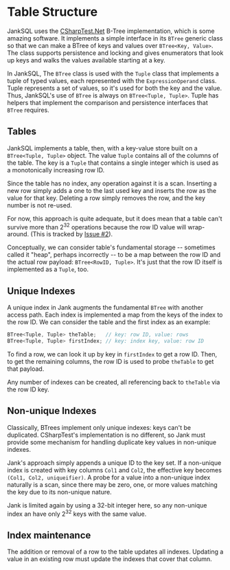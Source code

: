
# Table Structure

JankSQL uses the [CSharpTest.Net](https://github.com/csharptest/CSharpTest.Net.Collections) B-Tree implementation, which is some amazing software. It implements a simple interface in its `BTree` generic class so that we can make a BTree of keys and values over `BTree<Key, Value>`. The class supports persistence and locking and gives enumerators that look up keys and walks the values available starting at a key.

In JankSQL, The `BTree` class is used with the `Tuple` class that implements a tuple of typed values, each represented with the `ExpressionOperand` class. Tuple represents a set of values, so it's used for both the key and the value. Thus, JankSQL's use of `BTree` is always on `BTree<Tuple, Tuple>`. Tuple has helpers that implement the comparison and persistence interfaces that `BTree` requires. 

## Tables

JankSQL implements a table, then, with a key-value store built on a `BTree<Tuple, Tuple>` object. The value `Tuple` contains all of the columns of the table. The key is a `Tuple` that contains a single integer which is used as a monotonically increasing row ID.

Since the table has no index, any operation against it is a scan. Inserting a new row simply adds a one to the last used key and inserts the row as the value for that key. Deleting a row simply removes the row, and the key number is not re-used.

For now, this approach is quite adequate, but it does mean that a table can't survive more than 2<sup>32</sup> operations because the row ID value will wrap-around. (This is tracked by [Issue #2](https://github.com/mikeblas/JankSQL/issues/2)).

Conceptually, we can consider table's fundamental storage -- sometimes called it "heap", perhaps incorrectly -- to be a map between the row ID and the actual row payload: `BTree<RowID, Tuple>`. It's just that the row ID itself is implemented as a `Tuple`, too.

## Unique Indexes

A unique index in Jank augments the fundamental `BTree` with another access path. Each index is implemented a map from the keys of the index to the row ID. We can consider the table and the first index as an example:

```csharp
BTree<Tuple, Tuple> theTable;	// key: row ID, value: rows
BTree<Tuple, Tuple> firstIndex; // key: index key, value: row ID
```

To find a row, we can look it up by key in `firstIndex` to get a row ID. Then, to get the remaining columns, the row ID is used to probe `theTable` to get that payload.

Any number of indexes can be created, all referencing back to `theTable` via the row ID key.

## Non-unique Indexes

Classically, BTrees implement only unique indexes: keys can't be duplicated. CSharpTest's implementation is no different, so Jank must provide some mechanism for handling duplicate key values in non-unique indexes.

Jank's approach simply appends a unique ID to the key set. If a non-unique index is created with key columns `Col1` and `Col2`, the effective key becomes `(Col1, Col2, uniqueifier)`. A probe for a value into a non-unique index naturally is a scan, since there may be zero, one, or more values matching the key due to its non-unique nature.

Jank is limited again by using a 32-bit integer here, so any non-unique index an have only 2<sup>32</sup> keys with the same value.

## Index maintenance

The addition or removal of a row to the table updates all indexes. Updating a value in an existing row must update the indexes that cover that column.

